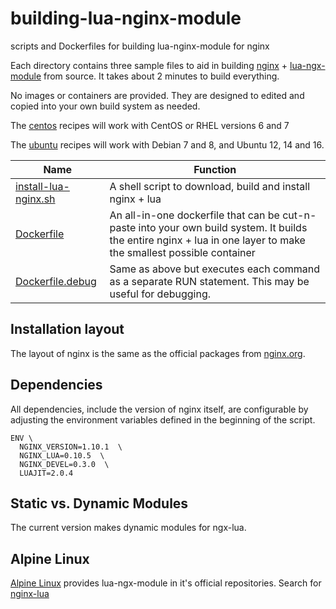 # building-lua-nginx-module
scripts and Dockerfiles for building lua-nginx-module for nginx

Each directory contains three sample files to aid in building [nginx](http://nginx.org) + [lua-ngx-module](https://github.com/openresty/lua-nginx-module) from source.  It takes about 2 minutes to build everything.

No images or containers are provided. They are designed to edited and copied
into your own build system as needed.

The [centos](/centos) recipes will work with CentOS or RHEL versions 6 and 7

The [ubuntu](/ubuntu) recipes will work with Debian 7 and 8, and Ubuntu 12, 14 and 16.


| Name    | Function |
|---------|----------|
| [install-lua-nginx.sh](/centos/install-lua-nginx.sh) | A shell script to download, build and install nginx + lua |
| [Dockerfile](/centos/Dockerfile) | An all-in-one dockerfile that can be cut-n-paste into your own build system.  It builds the entire nginx + lua in one layer to make the smallest possible container |
| [Dockerfile.debug](/centos/Dockerfile.debug) | Same as above but executes each command as a separate RUN statement.  This may be useful for debugging. |

## Installation layout

The layout of nginx is the same as the official packages from [nginx.org](http://nginx.org/en/linux_packages.html).

## Dependencies

All dependencies, include the version of nginx itself, are configurable by adjusting the environment variables defined in the beginning of the script.

```
ENV \
  NGINX_VERSION=1.10.1  \
  NGINX_LUA=0.10.5  \
  NGINX_DEVEL=0.3.0  \
  LUAJIT=2.0.4
```

## Static vs. Dynamic Modules

The current version makes dynamic modules for ngx-lua. 

## Alpine Linux

[Alpine Linux](http://alpinelinux.org) provides lua-ngx-module in it's official repositories.  Search for [nginx-lua](http://pkgs.alpinelinux.org/packages?name=nginx-lua&branch=&repo=&arch=&maintainer=)

